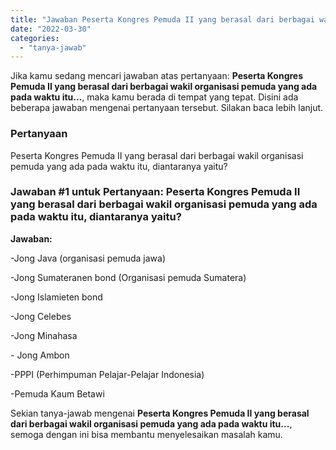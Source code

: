 ```yaml
---
title: "Jawaban Peserta Kongres Pemuda II yang berasal dari berbagai wakil organisasi pemuda yang ada pada waktu itu..."
date: "2022-03-30"
categories: 
  - "tanya-jawab"
---
```


Jika kamu sedang mencari jawaban atas pertanyaan: **Peserta Kongres Pemuda II yang berasal dari berbagai wakil organisasi pemuda yang ada pada waktu itu...**, maka kamu berada di tempat yang tepat. Disini ada beberapa jawaban mengenai pertanyaan tersebut. Silakan baca lebih lanjut.

### Pertanyaan

Peserta Kongres Pemuda II yang berasal dari berbagai wakil organisasi pemuda yang ada pada waktu itu, diantaranya yaitu?

### Jawaban #1 untuk Pertanyaan: Peserta Kongres Pemuda II yang berasal dari berbagai wakil organisasi pemuda yang ada pada waktu itu, diantaranya yaitu?

**Jawaban:**

\-Jong Java (organisasi pemuda jawa)

\-Jong Sumateranen bond (Organisasi pemuda Sumatera)

\-Jong Islamieten bond

\-Jong Celebes

\-Jong Minahasa

\- Jong Ambon

\-PPPI (Perhimpuman Pelajar-Pelajar Indonesia)

\-Pemuda Kaum Betawi

Sekian tanya-jawab mengenai **Peserta Kongres Pemuda II yang berasal dari berbagai wakil organisasi pemuda yang ada pada waktu itu...**, semoga dengan ini bisa membantu menyelesaikan masalah kamu.
